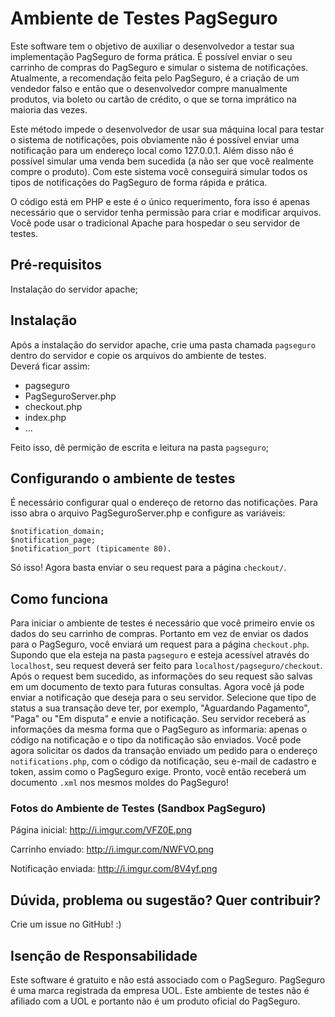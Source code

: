 Ambiente de Testes PagSeguro
==============

Este software tem o objetivo de auxiliar o desenvolvedor a testar sua implementação PagSeguro de forma prática. É possível enviar o seu carrinho de compras do PagSeguro e simular o sistema de notificações. Atualmente, a recomendação feita pelo PagSeguro, é a criação de um vendedor falso e então que o desenvolvedor compre manualmente produtos, via boleto ou cartão de crédito, o que se torna imprático na maioria das vezes. 

Este método impede o desenvolvedor de usar sua máquina local para testar o sistema de notificações, pois obviamente não é possível enviar uma notificação para um endereço local como 127.0.0.1. Além disso não é possível simular uma venda bem sucedida (a não ser que você realmente compre o produto). Com este sistema você conseguirá simular todos os tipos de notificações do PagSeguro de forma rápida e prática.

O código está em PHP e este é o único requerimento, fora isso é apenas necessário que o servidor tenha permissão para criar e modificar arquivos. Você pode usar o tradicional Apache para hospedar o seu servidor de testes.

Pré-requisitos
-------------

Instalação do servidor apache;

Instalação
-------------
Após a instalação do servidor apache, crie uma pasta chamada `pagseguro` dentro do servidor e copie os arquivos do ambiente de testes.  
Deverá ficar assim:

* pagseguro
 * PagSeguroServer.php
 * checkout.php
 * index.php
 * ...

Feito isso, dê permição de escrita e leitura na pasta `pagseguro`;

Configurando o ambiente de testes
---------------

É necessário configurar qual o endereço de retorno das notificações. 
Para isso abra o arquivo PagSeguroServer.php e configure as variáveis:

    $notification_domain; 
    $notification_page;
    $notification_port (tipicamente 80).
Só isso! Agora basta enviar o seu request para a página `checkout/`.

Como funciona
---------------

Para iniciar o ambiente de testes é necessário que você primeiro envie os dados do seu carrinho de compras. Portanto em vez de enviar os dados para o PagSeguro, você enviará um request para a página `checkout.php`.  Supondo que ela esteja na pasta `pagseguro` e esteja acessível através do `localhost`, seu request deverá ser feito para `localhost/pagseguro/checkout`. Após o request bem sucedido, as informações do seu request são salvas em um documento de texto para futuras consultas. Agora você já pode enviar a notificação que deseja para o seu servidor. Selecione que tipo de status a sua transação deve ter, por exemplo, "Aguardando Pagamento", "Paga" ou "Em disputa" e envie a notificação. Seu servidor receberá as informações da mesma forma que o PagSeguro as informaria: apenas o código na notificação e o tipo da notificação são enviados. Você pode agora solicitar os dados da transação enviado um pedido para o endereço `notifications.php`, com o código da notificação, seu e-mail de cadastro e token, assim como o PagSeguro exige. Pronto, você então receberá um documento `.xml` nos mesmos moldes do PagSeguro!

### Fotos do Ambiente de Testes (Sandbox PagSeguro)

Página inicial: http://i.imgur.com/VFZ0E.png

Carrinho enviado: http://i.imgur.com/NWFVO.png

Notificação enviada: http://i.imgur.com/8V4yf.png

Dúvida, problema ou sugestão? Quer contribuir?
------------

Crie um issue no GitHub! :)

Isenção de Responsabilidade
------------
Este software é gratuito e não está associado com o PagSeguro. PagSeguro é uma marca registrada da empresa UOL. Este ambiente de testes não é afiliado com a UOL e portanto não é um produto oficial do PagSeguro.
